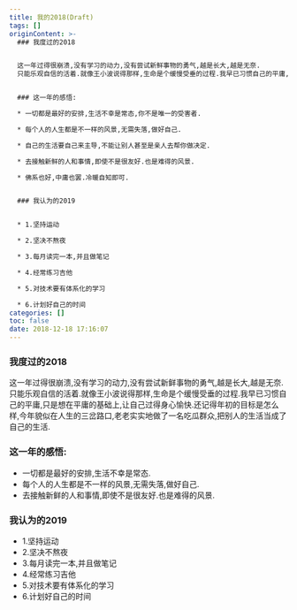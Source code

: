 ```yaml
---
title: 我的2018(Draft)
tags: []
originContent: >-
  ### 我度过的2018


  这一年过得很崩溃,没有学习的动力,没有尝试新鲜事物的勇气,越是长大,越是无奈.
  只能乐观自信的活着.就像王小波说得那样,生命是个缓慢受垂的过程.我早已习惯自己的平庸,只是想在平庸的基础上,让自己过得身心愉快.还记得年初的目标是怎么样,今年貌似在人生的三岔路口,老老实实地做了一名吃瓜群众,把别人的生活当成了自己的生活.


  ### 这一年的感悟:

  * 一切都是最好的安排,生活不幸是常态,你不是唯一的受害者.

  * 每个人的人生都是不一样的风景,无需失落,做好自己.

  * 自己的生活要自己来主导,不能让别人甚至是亲人去帮你做决定.

  * 去接触新鲜的人和事情,即使不是很友好.也是难得的风景.

  * 佛系也好,中庸也罢.冷暖自知即可.


  ### 我认为的2019


  * 1.坚持运动

  * 2.坚决不熬夜

  * 3.每月读完一本,并且做笔记

  * 4.经常练习吉他

  * 5.对技术要有体系化的学习

  * 6.计划好自己的时间
categories: []
toc: false
date: 2018-12-18 17:16:07
---
```


### 我度过的2018

这一年过得很崩溃,没有学习的动力,没有尝试新鲜事物的勇气,越是长大,越是无奈. 只能乐观自信的活着.就像王小波说得那样,生命是个缓慢受垂的过程.我早已习惯自己的平庸,只是想在平庸的基础上,让自己过得身心愉快.还记得年初的目标是怎么样,今年貌似在人生的三岔路口,老老实实地做了一名吃瓜群众,把别人的生活当成了自己的生活.

### 这一年的感悟:
* 一切都是最好的安排,生活不幸是常态.
* 每个人的人生都是不一样的风景,无需失落,做好自己.
* 去接触新鲜的人和事情,即使不是很友好.也是难得的风景.

### 我认为的2019

* 1.坚持运动
* 2.坚决不熬夜
* 3.每月读完一本,并且做笔记
* 4.经常练习吉他
* 5.对技术要有体系化的学习
* 6.计划好自己的时间